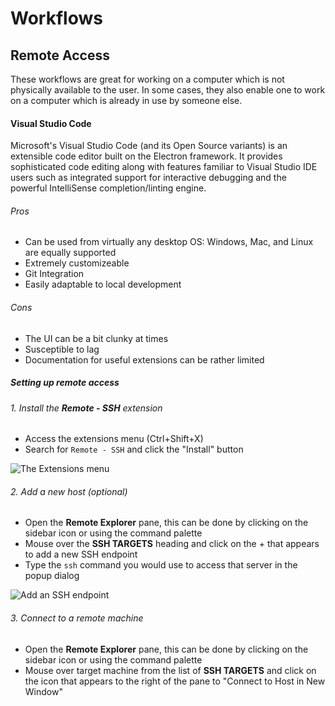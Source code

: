 # Workflows

## Remote Access

These workflows are great for working on a computer which is not physically available to the user. In some cases, they also enable one to work on a computer which is already in use by someone else.

#### Visual Studio Code

Microsoft's Visual Studio Code (and its Open Source variants) is an extensible code editor built on the Electron framework. It provides sophisticated code editing along with features familiar to Visual Studio IDE users such as integrated support for interactive debugging and the powerful IntelliSense completion/linting engine.

###### Pros
- Can be used from virtually any desktop OS: Windows, Mac, and Linux are equally supported
- Extremely customizeable
- Git Integration
- Easily adaptable to local development

###### Cons
- The UI can be a bit clunky at times
- Susceptible to lag
- Documentation for useful extensions can be rather limited

##### Setting up remote access

###### 1. Install the **Remote - SSH** extension
 - Access the extensions menu (Ctrl+Shift+X)
 - Search for `Remote - SSH` and click the "Install" button

![The Extensions menu](/lab-wiki/images/technical/vscode_extensions.png)

###### 2. Add a new host (_optional_)
 - Open the **Remote Explorer** pane, this can be done by clicking on the sidebar icon or using the command palette
 - Mouse over the **SSH TARGETS** heading and click on the + that appears to add a new SSH endpoint
 - Type the `ssh` command you would use to access that server in the popup dialog

![Add an SSH endpoint](/lab-wiki/images/technical/vscode_add_endpoint.png)
 
###### 3. Connect to a remote machine
 - Open the **Remote Explorer** pane, this can be done by clicking on the sidebar icon or using the command palette
 - Mouse over target machine from the list of **SSH TARGETS** and click on the icon that appears to the right of the pane to "Connect to Host in New Window"